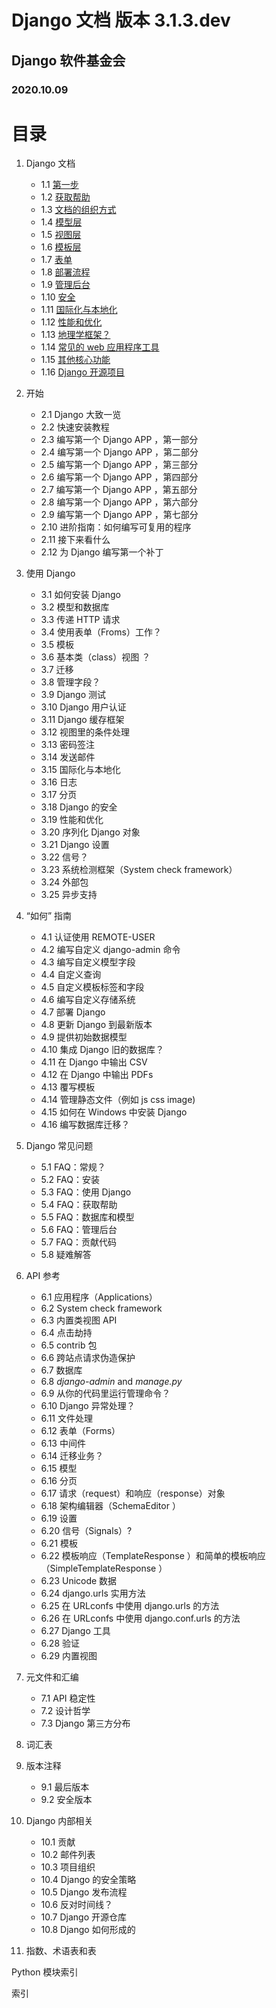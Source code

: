 # Django 文档 版本 3.1.3.dev

## Django 软件基金会

### 2020.10.09

# 目录

1. Django 文档

    - 1.1 [第一步](./1.md#11-第一步)
    - 1.2 [获取帮助](./1.md#12-获取帮助)
    - 1.3 [文档的组织方式](1.md#13-如何组织文档)
    - 1.4 [模型层](1.md#14-模块层)
    - 1.5 [视图层](1.md#15-视图层)
    - 1.6 [模板层](1.md#16-模板层)
    - 1.7 [表单](1.md#17-表单)
    - 1.8 [部署流程](1.md#18-部署流程)
    - 1.9 [管理后台](1.md#19-管理后台)
    - 1.10 [安全](1.md#110-安全性)
    - 1.11 [国际化与本地化](1.md#111-国际化和本地化)
    - 1.12 [性能和优化](1.md#12-性能和优化)
    - 1.13 [地理学框架？](1.md#13-地理学框架)
    - 1.14 [常见的 web 应用程序工具](1.md#14-常用-web-应用程序工具)
    - 1.15 [其他核心功能](1.md#15-其他核心功能)
    - 1.16 [Django 开源项目](1.md#16-django-开源项目)

2. 开始

    - 2.1 Django 大致一览
    - 2.2 快速安装教程
    - 2.3 编写第一个 Django APP ，第一部分
    - 2.4 编写第一个 Django APP ，第二部分
    - 2.5 编写第一个 Django APP ，第三部分
    - 2.6 编写第一个 Django APP ，第四部分
    - 2.7 编写第一个 Django APP ，第五部分
    - 2.8 编写第一个 Django APP ，第六部分
    - 2.9 编写第一个 Django APP ，第七部分
    - 2.10 进阶指南：如何编写可复用的程序
    - 2.11 接下来看什么
    - 2.12 为 Django 编写第一个补丁

3. 使用 Django

    - 3.1 如何安装 Django
    - 3.2 模型和数据库
    - 3.3 传递 HTTP 请求
    - 3.4 使用表单（Froms）工作？
    - 3.5 模板
    - 3.6 基本类（class）视图 ？
    - 3.7 迁移
    - 3.8 管理字段？
    - 3.9 Django 测试
    - 3.10 Django 用户认证
    - 3.11 Django 缓存框架
    - 3.12 视图里的条件处理
    - 3.13 密码签注
    - 3.14 发送邮件
    - 3.15 国际化与本地化
    - 3.16 日志
    - 3.17 分页
    - 3.18 Django 的安全
    - 3.19 性能和优化
    - 3.20 序列化 Django 对象
    - 3.21 Django 设置
    - 3.22 信号？
    - 3.23 系统检测框架（System check framework）
    - 3.24 外部包
    - 3.25 异步支持

4. “如何” 指南

    - 4.1 认证使用 REMOTE-USER
    - 4.2 编写自定义 django-admin 命令
    - 4.3 编写自定义模型字段
    - 4.4 自定义查询
    - 4.5 自定义模板标签和字段
    - 4.6 编写自定义存储系统
    - 4.7 部署 Django
    - 4.8 更新 Django 到最新版本
    - 4.9 提供初始数据模型
    - 4.10 集成 Django 旧的数据库？
    - 4.11 在 Django 中输出 CSV
    - 4.12 在 Django 中输出 PDFs
    - 4.13 覆写模板
    - 4.14 管理静态文件（例如 js css image)
    - 4.15 如何在 Windows 中安装 Django
    - 4.16 编写数据库迁移？

5. Django 常见问题

    - 5.1 FAQ：常规？
    - 5.2 FAQ：安装
    - 5.3 FAQ：使用 Django
    - 5.4 FAQ：获取帮助
    - 5.5 FAQ：数据库和模型
    - 5.6 FAQ：管理后台
    - 5.7 FAQ：贡献代码
    - 5.8 疑难解答

6. API 参考

    - 6.1 应用程序（Applications）
    - 6.2 System check framework
    - 6.3 内置类视图 API
    - 6.4 点击劫持
    - 6.5 contrib 包
    - 6.6 跨站点请求伪造保护
    - 6.7 数据库
    - 6.8 _django-admin_ and _manage.py_
    - 6.9 从你的代码里运行管理命令？
    - 6.10 Django 异常处理？
    - 6.11 文件处理
    - 6.12 表单（Forms）
    - 6.13 中间件
    - 6.14 迁移业务？
    - 6.15 模型
    - 6.16 分页
    - 6.17 请求（request）和响应（response）对象
    - 6.18 架构编辑器（SchemaEditor ）
    - 6.19 设置
    - 6.20 信号（Signals）?
    - 6.21 模板
    - 6.22 模板响应（TemplateResponse ）和简单的模板响应（SimpleTemplateResponse ）
    - 6.23 Unicode 数据
    - 6.24 django.urls 实用方法
    - 6.25 在 URLconfs 中使用 django.urls 的方法
    - 6.26 在 URLconfs 中使用 django.conf.urls 的方法
    - 6.27 Django 工具
    - 6.28 验证
    - 6.29 内置视图

7. 元文件和汇编

    - 7.1 API 稳定性
    - 7.2 设计哲学
    - 7.3 Django 第三方分布

8. 词汇表

9. 版本注释

    - 9.1 最后版本
    - 9.2 安全版本

10. Django 内部相关

    - 10.1 贡献
    - 10.2 邮件列表
    - 10.3 项目组织
    - 10.4 Django 的安全策略
    - 10.5 Django 发布流程
    - 10.6 反对时间线？
    - 10.7 Django 开源仓库
    - 10.8 Django 如何形成的

11. 指数、术语表和表

Python 模块索引

索引
